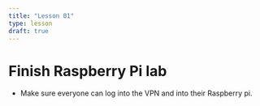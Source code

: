 ```yaml
---
title: "Lesson 01"
type: lesson
draft: true
---
```


# Finish Raspberry Pi lab

- Make sure everyone can log into the VPN and into their Raspberry pi.
